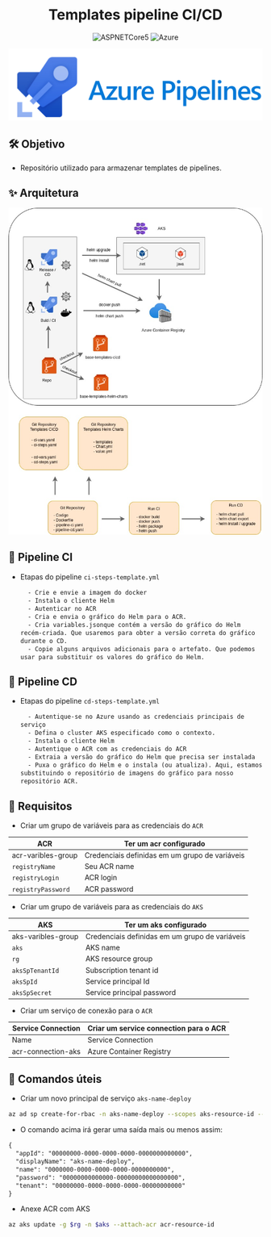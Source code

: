 <h1 align="center">Templates pipeline CI/CD</h1>

<p align="center">
  <img alt="ASPNETCore5" src="https://img.shields.io/static/v1?label=Repo&message=Templates&color=8257E5&labelColor=000000"  />

  <img alt="Azure" src="https://img.shields.io/static/v1?label=Azure&message=Pipelines&color=49AA26&labelColor=000000">
</p>

![](./img/azure_pipelines.png)

## 🛠️ Objetivo

- Repositório utilizado para armazenar templates de pipelines.

## ✨ Arquitetura

![](./img/estrutura-cicd.jpg)


## 🚀 Pipeline CI

- Etapas do pipeline `ci-steps-template.yml`

        - Crie e envie a imagem do docker
        - Instala o cliente Helm
        - Autenticar no ACR
        - Cria e envia o gráfico do Helm para o ACR.
        - Cria variables.jsonque contém a versão do gráfico do Helm recém-criada. Que usaremos para obter a versão correta do gráfico durante o CD.
        - Copie alguns arquivos adicionais para o artefato. Que podemos usar para substituir os valores do gráfico do Helm.

## 🚀 Pipeline CD

- Etapas do pipeline `cd-steps-template.yml`

        - Autentique-se no Azure usando as credenciais principais de serviço
        - Defina o cluster AKS especificado como o contexto.
        - Instala o cliente Helm
        - Autentique o ACR com as credenciais do ACR 
        - Extraia a versão do gráfico do Helm que precisa ser instalada
        - Puxa o gráfico do Helm e o instala (ou atualiza). Aqui, estamos substituindo o repositório de imagens do gráfico para nosso repositório ACR.

## 📝 Requisitos

- Criar um grupo de variáveis para as credenciais do `ACR`

| ACR | Ter um acr configurado |
| --- |---------- |
| acr-varibles-group | Credenciais definidas em um grupo de variáveis |
| `registryName` |  Seu ACR name     |
| `registryLogin` |  ACR login     |
| `registryPassword` |  ACR password     |

- Criar um grupo de variáveis para as credenciais do `AKS`

| AKS | Ter um aks configurado |
| --- |---------- |
| aks-varibles-group | Credenciais definidas em um grupo de variáveis |
| `aks` |  AKS name     |
| `rg` |  AKS resource group     |
| `aksSpTenantId` |  Subscription tenant id     |
| `aksSpId` |  Service principal Id     |
| `aksSpSecret` |  Service principal password     | 

- Criar um serviço de conexão para o `ACR`

| Service Connection | Criar um service connection para o ACR |
| --- |---------- |
| Name  | Service Connection |
| acr-connection-aks | Azure Container Registry |

## 📄 Comandos úteis

- Criar um novo principal de serviço `aks-name-deploy`

```bash
az ad sp create-for-rbac -n aks-name-deploy --scopes aks-resource-id --role "Azure Kubernetes Service Cluster User Role" --query password -o tsv
```

- O comando acima irá gerar uma saída mais ou menos assim:
```
{
  "appId": "00000000-0000-0000-0000-0000000000000",
  "displayName": "aks-name-deploy",
  "name": "0000000-0000-0000-0000-0000000000",
  "password": "00000000000000-00000000000000000",
  "tenant": "00000000-0000-0000-0000-00000000000"
}
```

- Anexe ACR com AKS
```bash
az aks update -g $rg -n $aks --attach-acr acr-resource-id
```
